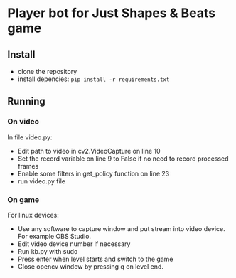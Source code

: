 # Player bot for Just Shapes & Beats game

## Install

* clone the repository
* install depencies: `pip install -r requirements.txt`

## Running

### On video

In file video.py:

* Edit path to video in cv2.VideoCapture on line 10
* Set the record variable on line 9 to False if no need to record processed frames
* Enable some filters in get_policy function on line 23
* run video.py file

### On game

For linux devices:

* Use any software to capture window and put stream into video device. For example OBS Studio.
* Edit video device number if necessary
* Run kb.py with sudo
* Press enter when level starts and switch to the game
* Close opencv window by pressing q on level end.